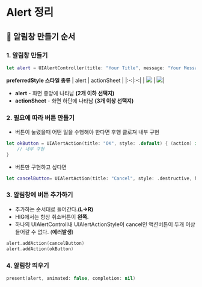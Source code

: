 # Alert 정리

## 🍎 알림창 만들기 순서

### 1. 알림창 만들기
```swift
let alert = UIAlertController(title: "Your Title", message: "Your Message", preferredStyle: UIAlertController.Style.alert)
```
**preferredStyle 스타일 종류**
| alert | actionSheet |
|:-:|:-:|
| ![](https://i.imgur.com/CZLZqN7.png) | ![](https://i.imgur.com/ck1JaSp.png)|

- **alert** - 화면 중앙에 나타남 **(2개 이하 선택지)**
- **actionSheet** - 화면 하단에 나타남 **(3개 이상 선택지)**

### 2. 필요에 따라 버튼 만들기
- 버튼이 눌렸을때 어떤 일을 수행해야 한다면 후행 클로져 내부 구현
```swift
let okButton = UIAlertAction(title: "OK", style: .default) { (action) in
    // 내부 구현
}
```
- 버튼만 구현하고 싶다면
```swift
let cancelButton= UIAlertAction(title: "Cancel", style: .destructive, handler : nil)
```

### 3. 알림창에 버튼 추가하기
- 추가하는 순서대로 들어간다.**(L->R)**
- HIG에서는 항상 취소버튼이 **왼쪽.**
- 하나의 UIAlertControll내 UIAlertActionStyle이 cancel인 액션버튼이 두개 이상 들어갈 수 없다. (**에러발생**)

```swift
alert.addAction(cancelButton)
alert.addAction(okButton)
```

### 4. 알림창 띄우기
```swift
present(alert, animated: false, completion: nil)
```
